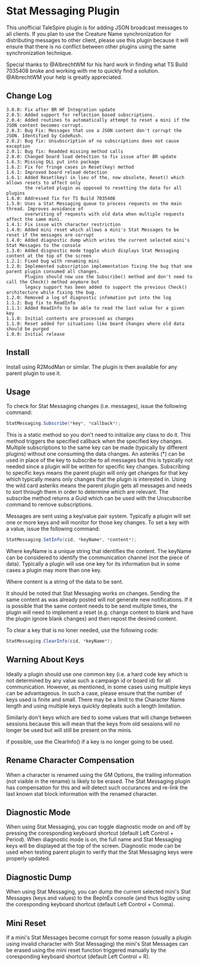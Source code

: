 # Stat Messaging Plugin

This unofficial TaleSpire plugin is for adding JSON broadcast messages to all clients.
If you plan to use the Creature Name synchronization for distributing messages to other client,
please use this plugin because it will ensure that there is no conflict between other plugins
using the same synchronization technique.

Special thanks to @AlbrechtWM for his hard work in finding what TS Build 7035408 broke and
working with me to quickly find a solution. @AlbrechtWM your help is greatly appreciated.

## Change Log

```
3.0.0: Fix after BR HF Integration update
2.0.5: Added support for reflection based subscriptions.
2.0.4: Added routines to automatically attempt to reset a mini if the JSON content becomes corrupt.
2.0.3: Bug Fix: Messages that use a JSON content don't corrupt the JSON. Identified by CodeRush.
2.0.2: Bug fix: Unsubscription of no subscriptions does not cause exception
2.0.1: Bug fix: Readded missing method calls
2.0.0: Changed board load detection to fix issue after BR update
1.6.3: Missing DLL put into package
1.6.2: Fix for fringe cases in Reset(key) method
1.6.1: Improved board reload detection
1.6.1: Added Reset(key) in lieu of the, now obsolete, Reset() which allows resets to affect only
       the related plugin as opposed to resetting the data for all plugins
1.6.0: Addressed fix for TS Build 7035408
1.5.0: Uses a Stat Messaging queue to process requests on the main thread. Improves avoidance of
       overwriting of requests with old data when multiple requests affect the same mini.
1.4.1: Fix issue with character restriction
1.4.0: Added mini reset which allows a mini's Stat Messages to be reset if the messages are corrupt
1.4.0: Added diagnostic dump which writes the current selected mini's Stat Messages to the console
1.3.0: Added disgnostic mode toggle which displays Stat Messaging content at the top of the screen
1.2.1: Fixed bug with renaming mini
1.2.0: Implemented subscription implementation fixing the bug that one parent plugin consumed all changes.
       Plugins should now use the Subscribe() method and don't need to call the Check() method anymore but
	   legacy support has been added to support the previous Check() architecture while fixing the bug.
1.2.0: Removed a log of diagnostic infomation put into the log
1.1.2: Bug fix to ReadInfo
1.1.1: Added ReadInfo to be able to read the last value for a given key
1.1.0: Initial contents are processed as changes
1.1.0: Reset added for situations like board changes where old data should be purged
1.0.0: Initial release
```

## Install

Install using R2ModMan or similar. The plugin is then available for any parent plugin to use it.

## Usage

To check for Stat Messaging changes (i.e. messages), issue the following command:

```C#
StatMessaging.Subscribe(*key*, *callback*);
```

This is a static method so you don't need to initialize any class to do it. This method triggers
the specified callback when the specified key changes. Multiple subscriptions to the same key can
be made (typically by different plugins) without one consuming the data changes. An asteriks (*) can be
used in place of the key to subscribe to all messages but this is typically not needed since a plugin
will be written for specific key changes. Subscribing to specific keys means the parent plugin will
only get changes for that key which typically means only changes that the plugin is interested in.
Using the wild card asteriks means the parent plugin gets all messages and needs to sort through them
in order to determine which are relevant. The subscribe method returns a Guid which can be used with
the Unscubscribe command to remove subscriptions. 

Messages are sent using a key/value pair system. Typically a plugin will set one or more keys and
will monitor for those key changes. To set a key with a value, issue the following command:

```C#
StatMessaging.SetInfo(cid, *keyName*, *content*);
```

Where keyName is a unique string that identifies the content. The keyName can be considered to
identify the communication channel (not the piece of data). Typically a plugin will use one key
for its information but in some cases a plugin may more than one key.

Where content is a string of the data to be sent.

It should be noted that Stat Messaging works on changes. Sending the same content as was already
posted will not generate new notifications. If it is possible that the same content needs to be
send multiple times, the plugin will need to implement a reset (e.g. change content to blank and
have the plugin ignore blank changes) and then repost the desired content.

To clear a key that is no loner needed, use the following code:

```C#
StatMessaging.ClearInfo(cid, *keyName*);
```

## Warning About Keys

Ideally a plugin should use one common key (i.e. a hard code key which is not determined by any
value such a campaign id or board id) for all communication. However, as mentioned, in some cases
using multiple keys can be advantageous. In such a case, please ensure that the number of keys
used is finite and small. There may be a limit to the Character Name length and using multiple
keys quickly depleats such a length limitation.

Similarly don't keys which are tied to some values that will change between sessions because
this will mean that the keys from old sessions will no longer be used but will still be present
on the minis.

if possible, use the ClearInfo() if a key is no longer going to be used.

## Rename Character Compensation

When a character is renamed using the GM Options, the trailing information (not viaible in the
rename) is likely to be erased. The Stat Messaging plugin has compensation for this and will
detect such occurances and re-link the last known stat block information with the renamed
character.

## Diagnostic Mode

When using Stat Messaging, you can toggle diagnostic mode on and off by pressing the coresponding
keyboard shortcut (default Left Control + Period). When diagnostic mode is on, the full name
and Stat Messaging keys will be displayed at the top of the screen. Diagnostic mode can be used
when testing parent plugin to verify that the Stat Messaging keys were properly updated.

## Diagnostic Dump

When using Stat Messaging, you can dump the current selected mini's Stat Messages (keys and values)
to the BepInEx console (and thus log)by using the coresponding keyboard shortcut (default
Left Control + Comma).

## Mini Reset

If a mini's Stat Messages become corrupt for some reason (usually a plugin using invalid character
with Stat Messaging) the mini's Stat Messages can be erased using the mini reset function triggered
manually by the coresponding keyboard shortcut (default Left Control + R).

